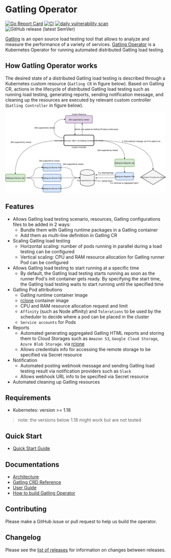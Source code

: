 # Gatling Operator

[![Go Report Card](https://goreportcard.com/badge/github.com/st-tech/gatling-operator)](https://goreportcard.com/report/github.com/st-tech/gatling-operator) [![CI](https://github.com/st-tech/gatling-operator/actions/workflows/ci.yml/badge.svg?branch=main&event=push)](https://github.com/st-tech/gatling-operator/actions/workflows/ci.yml)  [![daily vulnerability scan](https://github.com/st-tech/gatling-operator/actions/workflows/daily-vul-scan.yml/badge.svg?branch=main)](https://github.com/st-tech/gatling-operator/actions/workflows/daily-vul-scan.yml) ![GitHub release (latest SemVer)](https://img.shields.io/github/v/release/st-tech/gatling-operator)

[Gatling](https://gatling.io/) is an open source load testing tool that allows to analyze and measure the performance of a variety of services. [Gatling Operator](https://github.com/st-tech/gatling-operator) is a Kubernetes Operator for running automated distributed Gatling load testing.

## How Gatling Operator works

The desired state of a distributed Gatling load testing is described through a Kubernetes custom resource (`Gatling CR` in figure below). Based on Gatling CR, actions in the lifecycle of distributed Gatling load testing such as running load testing, generating reports, sending notification message, and cleaning up the resources are executed by relevant custom controller (`Gatling Controller` in figure below).

![](assets/gatling-operator-arch.svg)

## Features

- Allows Gatling load testing scenario, resources, Gatling configurations files to be added in 2 ways:
  - Bundle them with Gatling runtime packages in a Gatling container
  - Add them as multi-line definition in Gatling CR
- Scaling Gatling load testing
  - Horizontal scaling: number of pods running in parallel during a load testing can be configured
  - Vertical scaling: CPU and RAM resource allocation for Gatling runner Pod can be configured
- Allows Gatling load testing to start running at a specific time
  - By default, the Gatling load testing starts running as soon as the runner Pod's init container gets ready. By specifying the start time, the Gatling load testing waits to start running until the specified time
- Gatling Pod attributions
  - Gatling runtime container image
  - [rclone](https://rclone.org/) container image
  - CPU and RAM resource allocation request and limit
  - `Affinity` (such as Node affinity) and `Tolerations` to be used by the scheduler to decide where a pod can be placed in the cluster
  - `Service accounts` for Pods
- Reports
  - Automated generating aggregated Gatling HTML reports and storing them to Cloud Storages such as `Amazon S3`, `Google Cloud Storage`, `Azure Blob Storage`. via [rclone](https://rclone.org/)
  - Allows credentials info for accessing the remote storage to be specified via Secret resource
- Notification
  - Automated posting webhook message and sending Gatling load testing result via notification providers such as `Slack`
  - Allows webhook URL info to be specified via Secret resource
- Automated cleaning up Gatling resources

## Requirements

- Kubernetes: version >= 1.18

> note: the versions below 1.18 might work but are not tested

## Quick Start

- [Quick Start Guide](docs/quickstart-guide.md)

## Documentations

- [Architecture](docs/architecture.md)
- [Gatling CRD Reference](docs/api.md)
- [User Guide](docs/user-guide.md)
- [How to build Gatling Operator](docs/build-guide.md)

## Contributing

Please make a GitHub issue or pull request to help us build the operator.

## Changelog

Please see the [list of releases](https://github.com/st-tech/gatling-operator/releases) for information on changes between releases.
